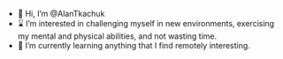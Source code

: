 - 👋 Hi, I’m @AlanTkachuk
- ⌛ I’m interested in challenging myself in new environments, exercising my mental and physical abilities, and not wasting time.
- 📘 I’m currently learning anything that I find remotely interesting.
